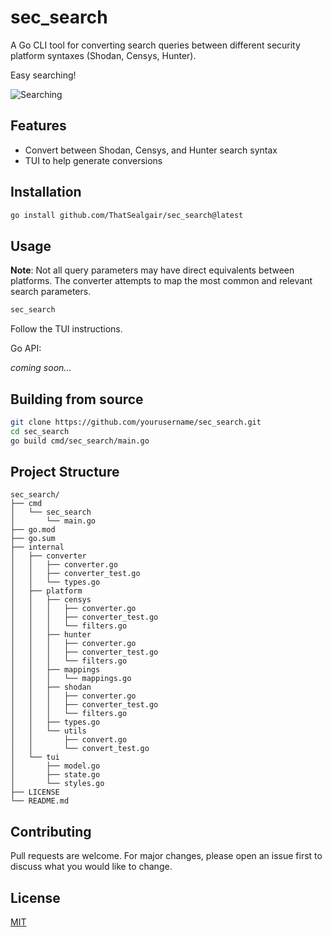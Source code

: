 # sec_search
A Go CLI tool for converting search queries between different security platform syntaxes (Shodan, Censys, Hunter).

Easy searching!

![Searching](https://c.tenor.com/1mOSY9SvIQYAAAAd/tenor.gif)

## Features
- Convert between Shodan, Censys, and Hunter search syntax
- TUI to help generate conversions

## Installation

```bash
go install github.com/ThatSealgair/sec_search@latest
```

## Usage
**Note**: Not all query parameters may have direct equivalents between platforms. The converter attempts to map the most common and relevant search parameters.

```bash
sec_search
```

Follow the TUI instructions.

Go API:

_coming soon..._

## Building from source

```bash
git clone https://github.com/yourusername/sec_search.git
cd sec_search
go build cmd/sec_search/main.go
```

## Project Structure

```
sec_search/
├── cmd
│   └── sec_search
│       └── main.go
├── go.mod
├── go.sum
├── internal
│   ├── converter
│   │   ├── converter.go
│   │   ├── converter_test.go
│   │   └── types.go
│   ├── platform
│   │   ├── censys
│   │   │   ├── converter.go
│   │   │   ├── converter_test.go
│   │   │   └── filters.go
│   │   ├── hunter
│   │   │   ├── converter.go
│   │   │   ├── converter_test.go
│   │   │   └── filters.go
│   │   ├── mappings
│   │   │   └── mappings.go
│   │   ├── shodan
│   │   │   ├── converter.go
│   │   │   ├── converter_test.go
│   │   │   └── filters.go
│   │   ├── types.go
│   │   └── utils
│   │       ├── convert.go
│   │       └── convert_test.go
│   └── tui
│       ├── model.go
│       ├── state.go
│       └── styles.go
├── LICENSE
└── README.md
```

## Contributing

Pull requests are welcome. For major changes, please open an issue first to discuss what you would like to change.

## License

[MIT](https://choosealicense.com/licenses/mit/)
